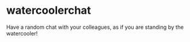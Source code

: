 # watercoolerchat
Have a random chat with your colleagues, as if you are standing by the watercooler!

